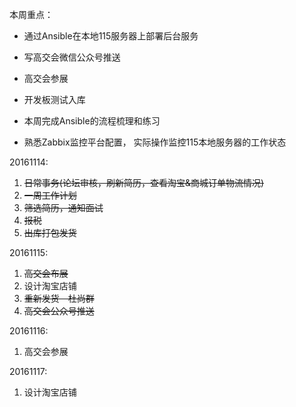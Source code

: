 本周重点：

* 通过Ansible在本地115服务器上部署后台服务

* 写高交会微信公众号推送

* 高交会参展

* 开发板测试入库

* 本周完成Ansible的流程梳理和练习

* 熟悉Zabbix监控平台配置， 实际操作监控115本地服务器的工作状态


20161114:

1. ~~日常事务\(论坛审核，刷新简历，查看淘宝&商城订单物流情况\)~~
2. ~~一周工作计划~~
3. ~~筛选简历，通知面试~~
4. ~~报税~~
5. ~~出库打包发货~~

20161115:

1. ~~高交会布展~~
2. 设计淘宝店铺
3. ~~重新发货－杜尚群~~
4. ~~高交会公众号推送~~

20161116:

1. 高交会参展

20161117:

1.  设计淘宝店铺

